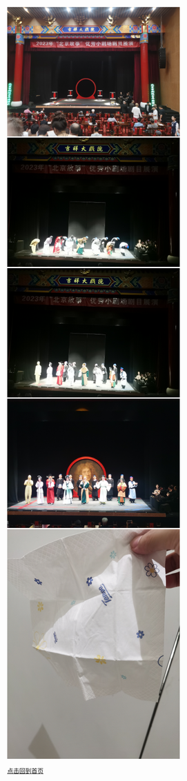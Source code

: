 
<img src="./IMG_20230813_192931.jpg" width="400px">
<img src="./IMG_20230813_210447.jpg" width="400px">
<img src="./IMG_20230813_210450.jpg" width="400px">
<img src="./IMG_20230813_210528.jpg" width="400px">


<img src="./IMG_20230812_180534.jpg" width="400px">


[点击回到首页](../README.md)